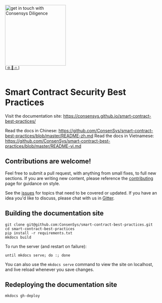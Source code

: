 [<img width="200" alt="get in touch with Consensys Diligence" src="https://user-images.githubusercontent.com/2865694/56826101-91dcf380-685b-11e9-937c-af49c2510aa0.png">](https://consensys.net/diligence/)<br/>
<sup>
[[  🌐  ](https://consensys.net/diligence/)  [  📩  ](mailto:diligence@consensys.net)  [  🔥  ](https://consensys.net/diligence/tools/)]
</sup><br/><br/>


# Smart Contract Security Best Practices

Visit the documentation site: https://consensys.github.io/smart-contract-best-practices/

Read the docs in Chinese: https://github.com/ConsenSys/smart-contract-best-practices/blob/master/README-zh.md
Read the docs in Vietnamese: https://github.com/ConsenSys/smart-contract-best-practices/blob/master/README-vi.md

## Contributions are welcome!

Feel free to submit a pull request, with anything from small fixes, to full new sections. If you are writing new content, please reference the [contributing](blob/master/CONTRIBUTING.md) page for guidance on style.

See the [issues](https://github.com/ConsenSys/smart-contract-best-practices/issues) for topics that need to be covered or updated. If you have an idea you'd like to discuss, please chat with us in [Gitter](https://gitter.im/ConsenSys/smart-contract-best-practices).

## Building the documentation site

```
git clone git@github.com:ConsenSys/smart-contract-best-practices.git
cd smart-contract-best-practices
pip install -r requirements.txt
mkdocs build 
```

To run the server (and restart on failure):

```
until mkdocs serve; do :; done
```

You can also use the `mkdocs serve` command to view the site on localhost, and live reload whenever you save changes.

## Redeploying the documentation site

```
mkdocs gh-deploy
```
